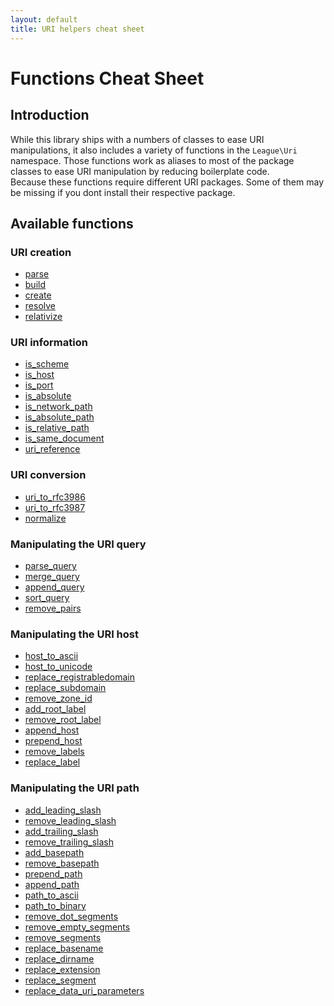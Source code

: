 ```yaml
---
layout: default
title: URI helpers cheat sheet
---
```


# Functions Cheat Sheet

## Introduction

While this library ships with a numbers of classes to ease URI manipulations, it also includes a variety of functions in the `League\Uri` namespace. Those functions work as aliases to most of the package classes to ease URI manipulation by reducing boilerplate code.  
Because these functions require different URI packages. Some of them may be missing if you dont install their respective package.

## Available functions

<div class="functions-listing-container">
	<div class="functions-listing">
		<h3>URI creation</h3>
		<ul>
			<li><a href="/5.0/parser/parser/#uri-parsing">parse</a></li>
			<li><a href="/5.0/parser/builder/">build</a></li>
			<li><a href="/5.0/uri/factory/#the-create-method">create</a></li>
			<li><a href="/5.0/manipulations/middlewares/#resolving-a-relative-uri">resolve</a></li>
			<li><a href="/5.0/manipulations/middlewares/#relativize-an-uri">relativize</a></li>
		</ul>
	</div>
	<div class="functions-listing">
		<h3>URI information</h3>
		<ul>
			<li><a href="/5.0/parser/parser/#scheme-validation">is_scheme</a></li>
			<li><a href="/5.0/parser/parser/#host-validation">is_host</a></li>
			<li><a href="/5.0/parser/parser/#port-validation">is_port</a></li>
			<li><a href="/5.0/manipulations/references/#isabsolute">is_absolute</a></li>
			<li><a href="/5.0/manipulations/references/#isnetworkpath">is_network_path</a></li>
			<li><a href="/5.0/manipulations/references/#isabsolutepath">is_absolute_path</a></li>
			<li><a href="/5.0/manipulations/references/#isrelativepath">is_relative_path</a></li>
			<li><a href="/5.0/manipulations/references/#issamedocument">is_same_document</a></li>
			<li><a href="/5.0/manipulations/references/#urireference">uri_reference</a></li>
		</ul>
	</div>
	<div class="functions-listing">
		<h3>URI conversion</h3>
		<ul>
			<li><a href="/5.0/manipulations/formatter/#function-alias">uri_to_rfc3986</a></li>
			<li><a href="/5.0/manipulations/formatter/#function-alias">uri_to_rfc3987</a></li>
			<li><a href="/5.0/manipulations/middlewares/#uri-comparison">normalize</a></li>
		</ul>
	</div>
	<div class="functions-listing">
		<h3>Manipulating the URI query</h3>
		<ul>
			<li><a href="/5.0/components/query/#queryextract">parse_query</a></li>
			<li><a href="/5.0/manipulations/middlewares/#merging-query-string">merge_query</a></li>
			<li><a href="/5.0/manipulations/middlewares/#append-data-to-the-query-string">append_query</a></li>
			<li><a href="/5.0/manipulations/middlewares/#sorting-the-query-keys">sort_query</a></li>
			<li><a href="/5.0/manipulations/middlewares/#removing-query-pairs">remove_pairs</a></li>
		</ul>
	</div>
	<div class="functions-listing">
		<h3>Manipulating the URI host</h3>
		<ul>
			<li><a href="/5.0/manipulations/middlewares/#transcoding-the-host-to-ascii">host_to_ascii</a></li>
			<li><a href="/5.0/manipulations/middlewares/#transcoding-the-host-to-its-idn-form">host_to_unicode</a></li>
			<li><a href="/5.0/manipulations/middlewares/#updating-the-host-registrable-domain">replace_registrabledomain</a></li>
			<li><a href="/5.0/manipulations/middlewares/#updating-the-host-subdomain">replace_subdomain</a></li>
			<li><a href="/5.0/manipulations/middlewares/#removing-zone-identifier">remove_zone_id</a></li>
			<li><a href="/5.0/manipulations/middlewares/#adding-the-root-label">add_root_label</a></li>
			<li><a href="/5.0/manipulations/middlewares/#removing-the-root-label">remove_root_label</a></li>
			<li><a href="/5.0/manipulations/middlewares/#appending-labels">append_host</a></li>
			<li><a href="/5.0/manipulations/middlewares/#prepending-labels">prepend_host</a></li>
			<li><a href="/5.0/manipulations/middlewares/#removing-selected-labels">remove_labels</a></li>
			<li><a href="/5.0/manipulations/middlewares/#replacing-host-label">replace_label</a></li>
		</ul>
	</div>
	<div class="functions-listing">
		<h3>Manipulating the URI path</h3>
		<ul>
			<li><a href="/5.0/manipulations/middlewares/#adding-leading-slash">add_leading_slash</a></li>
			<li><a href="/5.0/manipulations/middlewares/#removing-leading-slash">remove_leading_slash</a></li>
			<li><a href="/5.0/manipulations/middlewares/#adding-trailing-slash">add_trailing_slash</a></li>
			<li><a href="/5.0/manipulations/middlewares/#removing-trailing-slash">remove_trailing_slash</a></li>
			<li><a href="/5.0/manipulations/middlewares/#add-the-path-basepath">add_basepath</a></li>
			<li><a href="/5.0/manipulations/middlewares/#remove-the-path-basepath">remove_basepath</a></li>
			<li><a href="/5.0/manipulations/middlewares/#prepeding-segments">prepend_path</a></li>
			<li><a href="/5.0/manipulations/middlewares/#appending-path">append_path</a></li>
			<li><a href="/5.0/manipulations/middlewares/#transcoding-data-uri-from-binary-to-ascii">path_to_ascii</a></li>
			<li><a href="/5.0/manipulations/middlewares/#transcoding-data-uri-from-ascii-to-binary">path_to_binary</a></li>
			<li><a href="/5.0/manipulations/middlewares/#removing-dot-segments">remove_dot_segments</a></li>
			<li><a href="/5.0/manipulations/middlewares/#removing-empty-segments">remove_empty_segments</a></li>
			<li><a href="/5.0/manipulations/middlewares/#removing-selected-segments">remove_segments</a></li>
			<li><a href="/5.0/manipulations/middlewares/#updating-path-basename">replace_basename</a></li>
			<li><a href="/5.0/manipulations/middlewares/#updating-path-dirname">replace_dirname</a></li>
			<li><a href="/5.0/manipulations/middlewares/#updating-path-extension">replace_extension</a></li>
			<li><a href="/5.0/manipulations/middlewares/#replacing-a-path-segment">replace_segment</a></li>
			<li><a href="/5.0/manipulations/middlewares/#update-data-uri-parameters">replace_data_uri_parameters</a></li>
		</ul>
	</div>
</div>